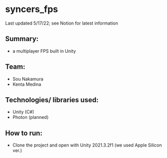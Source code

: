 # syncers_fps
Last updated 5/17/22; see Notion for latest information

## Summary:
- a multiplayer FPS built in Unity
## Team:
- Sou Nakamura
- Kenta Medina
## Technologies/ libraries used:
- Unity (C#)
- Photon (planned)
## How to run:
- Clone the project and open with Unity 2021.3.2f1 (we used Apple Silicon ver.)
